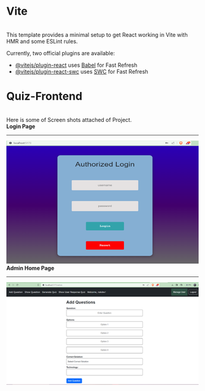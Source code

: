 # Vite
<br>
This template provides a minimal setup to get React working in Vite with HMR and some ESLint rules.

Currently, two official plugins are available:
<br>

- [@vitejs/plugin-react](https://github.com/vitejs/vite-plugin-react/blob/main/packages/plugin-react/README.md) uses [Babel](https://babeljs.io/) for Fast Refresh<br>
- [@vitejs/plugin-react-swc](https://github.com/vitejs/vite-plugin-react-swc) uses [SWC](https://swc.rs/) for Fast Refresh<br>
#   Quiz-Frontend
<br>
Here is some of Screen shots attached of Project.<br>
<b>Login Page</b><br><hr>

 <img src="public/image.png" alt="Login">
<br>
<b>Admin Home Page</b><br><hr>
 <img src="image.png" alt="Admin">

 
